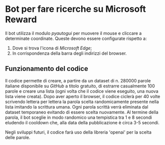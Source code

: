 # Bot per fare ricerche su Microsoft Reward
Il bot utilizza il modulo *pyautogui* per muovere il mouse e cliccare a determinate coordinate. Queste devono essere configurate rispetto a:
1. Dove si trova l'icona di *Microsoft Edge*;
2. In corrispondenza della barra degli indirizzi del browser.

## Funzionamento del codice
Il codice permette di creare, a partire da un dataset di n. 280000 parole italiane disponibile su *GitHub* a titolo gratuito, di estrarre casualmente 100 parole e creare una lista (ogni volta che il codice viene eseguito, una nuova lista viene creata).
Dopo aver aperto il browser, il codice ciclerà per 40 volte scrivendo lettera per lettera la parola scelta randomicamente presente nella lista imitando la scrittura umana. Ogni parola scrittà verrà eliminata dal dataset temporaneo evitando di essere scelta nuovamente.
Al termine della parola, il bot sceglie in modo randomico una tempistica tra 1 e 8 secondi eludendo il cooldown che, alla data della pubblicazione è circa 3-5 secondi.

Negli sviluppi futuri, il codice farà uso della libreria 'openai' per la scelta delle parole.
